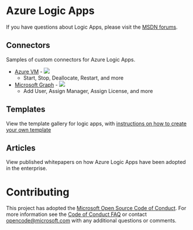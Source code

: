 # Azure Logic Apps

If you have questions about Logic Apps, please visit the [MSDN forums](https://social.msdn.microsoft.com/Forums/en-US/home?forum=azurelogicapps).

## Connectors
Samples of custom connectors for Azure Logic Apps.

* [Azure VM](connectors/AzureVM/README.md) - 
    <a href="https://portal.azure.com/#create/Microsoft.Template/uri/https%3A%2F%2Fraw.githubusercontent.com%2Fazure%2Flogicapps%2Fmaster%2Fconnectors%2FAzureVM%2Fazuredeploy.json" target="_blank">
        <img src="http://azuredeploy.net/deploybutton.png"/>
    </a>
    * Start, Stop, Deallocate, Restart, and more
* [Microsoft Graph](connectors/Microsoft%20Graph/README.md) - 
    <a href="https://portal.azure.com/#create/Microsoft.Template/uri/https%3A%2F%2Fraw.githubusercontent.com%2Fazure%2Flogicapps%2Fmaster%2Fconnectors%2FMicrosoft%20Graph%2Fazuredeploy.json" target="_blank">
        <img src="http://azuredeploy.net/deploybutton.png"/>
    </a>
    * Add User, Assign Manager, Assign License, and more

## Templates
View the template gallery for logic apps, with [instructions on how to create your own template](templates/README.md)

## Articles
View published whitepapers on how Azure Logic Apps have been adopted in the enterprise.

# Contributing

This project has adopted the [Microsoft Open Source Code of Conduct](https://opensource.microsoft.com/codeofconduct/). For more information see the [Code of Conduct FAQ](https://opensource.microsoft.com/codeofconduct/faq/) or contact [opencode@microsoft.com](mailto:opencode@microsoft.com) with any additional questions or comments.

